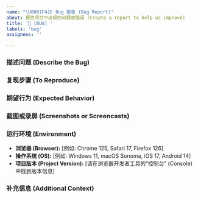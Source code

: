 ```yaml
---
name: "\U0001F41E Bug 报告 (Bug Report)"
about: 报告项目中出现的问题或错误 (Create a report to help us improve)
title: '🐞 [BUG] '
labels: 'bug'
assignees: ''

---
```


### 描述问题 (Describe the Bug)
### 复现步骤 (To Reproduce)
### 期望行为 (Expected Behavior)
### 截图或录屏 (Screenshots or Screencasts)
### 运行环境 (Environment)
- **浏览器 (Browser):** [例如: Chrome 125, Safari 17, Firefox 126]
- **操作系统 (OS):** [例如: Windows 11, macOS Sonoma, iOS 17, Android 14]
- **项目版本 (Project Version):** [请在浏览器开发者工具的“控制台” (Console) 中找到版本信息]

### 补充信息 (Additional Context)